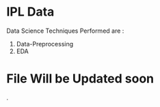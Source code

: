 # IPL Data
Data Science Techniques Performed are :

1) Data-Preprocessing
2) EDA

# File Will be Updated soon


.
